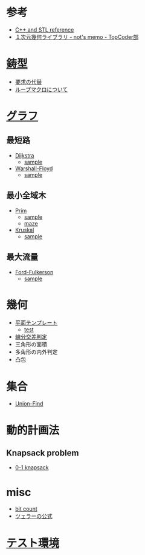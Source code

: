 # 参考

- [C++ and STL reference](http://www.ccll.jp/cppreference/index.html)
- [１次元幾何ライブラリ - not's memo - TopCoder部](http://topcoder.g.hatena.ne.jp/not522/20130401/1364781205)

# [鋳型](src/template.cc.html)

- [要求の代替](src/include.cc.html)
- [ループマクロについて](memo/loop.html)

# [グラフ](src/graph.head.cc.html)

## 最短路

- [Dijkstra](src/graph.dij.cc.html)
    - [sample](src/graph.dij.use.cc.html)
- [Warshall-Floyd](src/graph.wall.cc.html)
    - [sample](src/graph.wall.use.cc.html)

## 最小全域木

- [Prim](src/graph.prim.cc.html)
    - [sample](src/graph.prim.use.cc.html)
    - [maze](src/graph.prim.maze.cc.html)
- [Kruskal](src/graph.kruskal.cc.html)
    - [sample](src/graph.kruskal.use.cc.html)

## 最大流量

- [Ford-Fulkerson](src/graph.maxflow.cc.html)
    - [sample](src/graph.maxflow.use.cc.html)

# 幾何

- [平面テンプレート](src/geo.2d.cc.html)
    - [test](src/geo.2d.test.cc.html)
- [線分交差判定](src/geo.2d.intersection.cc.html)
- 三角形の面積
- 多角形の内外判定
- 凸包

# 集合

- [Union-Find](src/set.union.find.cc.html)

# 動的計画法

## Knapsack problem

- [0-1 knapsack](src/dp.knapsack.01.cc.html)

# misc

- [bit count](src/bit.count.cc.html)
- [ツェラーの公式](src/misc.zeller.cc.html)

# [テスト環境](memo/test.html)

